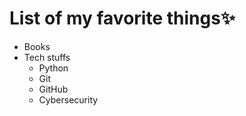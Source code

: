 # List of my favorite things:sparkles:
* Books
* Tech stuffs
  * Python
  * Git
  * GitHub
  * Cybersecurity
  
